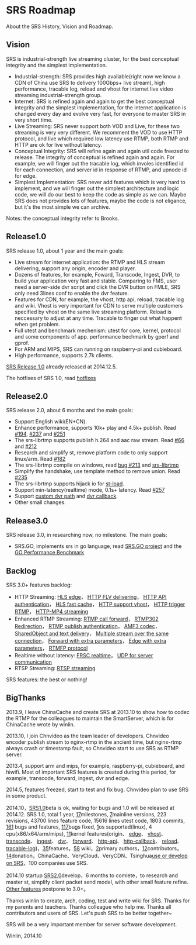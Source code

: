 # SRS Roadmap

About the SRS History, Vision and Roadmap.

## Vision

SRS is industrial-strength live streaming cluster, for the best conceptual integrity and the simplest implementation.

* Industrial-strength: SRS provides high available(right now we know a CDN of China use SRS to delivery 100Gbps+ live stream), high performance, tracable log, reload and vhost for internet live video streaming industrial-strength group.
* Internet: SRS is refined again and again to get the best conceptual integrity and the simplest implementation, for the internet application is changed every day and evolve very fast, for everyone to master SRS in very short time.
* Live Streaming: SRS never support both VOD and Live, for these two streaming is very very different. We recomment the VOD to use HTTP protocol, and live which required low latency use RTMP, both RTMP and HTTP are ok for live without latency.
* Conceptual Integrity: SRS will refine again and again util code freezed to release. The integrity of conceptual is refined again and again. For example, we will finger out the tracable log, which involes identified id for each connection, and server id in response of RTMP, and upnode id for edge.
* Simplest Implementation: SRS never add features which is very hard to implement, and we will finger out the simplest architecture and logic code, we will do our best to keep the code as simple as we can. Maybe SRS does not provides lots of features, maybe the code is not eligance, but it's the most simple we can archive.

Notes: the conceptual integrity refer to Brooks.

## Release1.0

SRS release 1.0, about 1 year and the main goals:

* Live stream for internet application: the RTMP and HLS stream delivering, support any origin, encoder and player.
* Dozens of features, for example, Foward, Transcode, Ingest, DVR, to build your application very fast and stable. Comparing to FMS, user need a server-side dvr script and click the DVR button on FMLE, SRS only need 3lines conf to enable the dvr feature.
* Features for CDN, for example, the vhost, http api, reload, tracable log and wiki. Vhost is very important for CDN to serve multiple customers specified by vhost on the same live streaming platform. Reload is neccessary to adjust at any time. Tracable to finger out what happent when get problem.
* Full utest and benchmark mechenism: utest for core, kernel, protocol and some components of app. performance bechmark by gperf and gprof.
* For ARM and MIPS, SRS can running on raspberry-pi and cubieboard.
* High performance, supports 2.7k clients.

[SRS Release 1.0](https://github.com/winlinvip/simple-rtmp-server/releases/tag/1.0) already released at 2014.12.5.

The hotfixes of SRS 1.0, read [hotfixes](https://github.com/winlinvip/simple-rtmp-server/compare/1.0...1.0release)

## Release2.0

SRS release 2.0, about 6 months and the main goals:

* Support English wiki(EN+CN).
* Enhance performance, supports 10k+ play and 4.5k+ publish. Read [#194](https://github.com/winlinvip/simple-rtmp-server/issues/194), [#237](https://github.com/winlinvip/simple-rtmp-server/issues/237) and [#251](https://github.com/winlinvip/simple-rtmp-server/issues/251)
* The srs-librtmp supports publish h.264 and aac raw stream. Read [#66](https://github.com/winlinvip/simple-rtmp-server/issues/66) and [#212](https://github.com/winlinvip/simple-rtmp-server/issues/212)
* Research and simplify st, remove platform code to only support linux/arm. Read [#182](https://github.com/winlinvip/simple-rtmp-server/issues/182)
* The srs-librtmp compile on windows, read [bug #213](https://github.com/winlinvip/simple-rtmp-server/issues/213) and [srs-librtmp](https://github.com/winlinvip/srs.librtmp)
* Simplify the handshake, use template method to remove union. Read [#235](https://github.com/winlinvip/simple-rtmp-server/issues/235) 
* The srs-librtmp supports hijack io for [st-load](https://github.com/winlinvip/st-load).
* Support min-latency(realtime) mode, 0.1s+ latency. Read [#257](https://github.com/winlinvip/simple-rtmp-server/issues/257#issuecomment-66773208)
* Support [custom dvr path](https://github.com/winlinvip/simple-rtmp-server/issues/179) 
and [dvr callback](https://github.com/winlinvip/simple-rtmp-server/issues/274).
* Other small changes.

## Release3.0

SRS release 3.0, in researching now, no milestone. The main goals:

* SRS.GO, implements srs in go language, read [SRS.GO project](https://github.com/winlinvip/srs.go) and the [GO Performance Benchmark](http://blog.csdn.net/win_lin/article/details/41379799)

## Backlog

SRS 3.0+ features backlog:

* HTTP Streaming:
<a href="https://github.com/winlinvip/simple-rtmp-server/issues/130" target="_blank">HLS edge</a>，
<a href="https://github.com/winlinvip/simple-rtmp-server/issues/129" target="_blank">HTTP FLV delivering</a>，
<a href="https://github.com/winlinvip/simple-rtmp-server/issues/83" target="_blank">HTTP API authentication</a>，
<a href="https://github.com/winlinvip/simple-rtmp-server/issues/139" target="_blank">HLS fast cache</a>，
<a href="https://github.com/winlinvip/simple-rtmp-server/issues/140" target="_blank">HTTP support vhost</a>，
<a href="https://github.com/winlinvip/simple-rtmp-server/issues/52" target="_blank">HTTP trigger RTMP</a>，
<a href="https://github.com/winlinvip/simple-rtmp-server/issues/174" target="_blank">HTTP-MP4 streaming</a>
* Enhanced RTMP Streaming:
<a href="https://github.com/winlinvip/simple-rtmp-server/issues/106" target="_blank">RTMP call forward</a>，
<a href="https://github.com/winlinvip/simple-rtmp-server/issues/92" target="_blank">RTMP302 Redirection</a>，
<a href="https://github.com/winlinvip/simple-rtmp-server/issues/71" target="_blank">RTMP publish authentication</a>，
<a href="https://github.com/winlinvip/simple-rtmp-server/issues/131" target="_blank">AMF3 codec</a>，
<a href="https://github.com/winlinvip/simple-rtmp-server/issues/132" target="_blank">SharedObject and text delivery</a>，
<a href="https://github.com/winlinvip/simple-rtmp-server/issues/156" target="_blank">Multiple stream over the same connection</a>，
<a href="https://github.com/winlinvip/simple-rtmp-server/issues/163" target="_blank">Forward with extra parameters</a>，
<a href="https://github.com/winlinvip/simple-rtmp-server/issues/164" target="_blank">Edge with extra parameters</a>，
<a href="https://github.com/winlinvip/simple-rtmp-server/issues/93" target="_blank">RTMFP protocol</a>
* Realtime without latency:
<a href="https://github.com/winlinvip/simple-rtmp-server/issues/120" target="_blank">FRSC realtime</a>，
<a href="https://github.com/winlinvip/simple-rtmp-server/issues/94" target="_blank">UDP for server communication</a>
* RTSP Streaming:
<a href="https://github.com/winlinvip/simple-rtmp-server/issues/133" target="_blank">RTSP streaming</a>

SRS features: the best or nothing!

## BigThanks

2013.9, I leave ChinaCache and create SRS at 2013.10 to show how to codec the RTMP for the colleagues to maintain the SmartServer, which is for ChinaCache wrote by winlin.

2013.10, I join Chnvideo as the team leader of developers. Chnvideo encoder publish stream to nginx-rtmp in the ancient time, but nginx-rtmp always crash or timestamp fault, so Chnvideo start to use SRS as RTMP server.

2013.4, support arm and mips, for example, raspberry-pi, cubieboard, and hiwifi. Most of important SRS features is created during this period, for example, transcode, forward, ingest, dvr and edge.

2014.5, features freezed, start to test and fix bug. Chnvideo plan to use SRS in some product.

2014.10，[SRS1.0](https://github.com/winlinvip/simple-rtmp-server/wiki/v1_EN_Product#release10)beta is ok, waiting for bugs and 1.0 will be released at 2014.12. SRS 1.0, total 1 year, [17](https://github.com/winlinvip/simple-rtmp-server/releases)milestones, [7](https://github.com/winlinvip/simple-rtmp-server/tree/1.0release#releases)mainline versions, 223 revisions, 43700 lines feature code, 15616 lines utest code, 1803 commits, [161](https://github.com/winlinvip/simple-rtmp-server/issues) bugs and features, [117](https://github.com/winlinvip/simple-rtmp-server/issues?q=milestone%3A"srs+1.0+release")bugs fixed, [1](https://github.com/winlinvip/simple-rtmp-server/tree/1.0release#system-requirements)os supported(linux), 4 cpu(x86/x64/arm/mips), [11](https://github.com/winlinvip/simple-rtmp-server/tree/1.0release#about)kernel features(origin、 [edge](https://github.com/winlinvip/simple-rtmp-server/wiki/v1_EN_Edge)、 [vhost](https://github.com/winlinvip/simple-rtmp-server/wiki/v1_EN_RtmpUrlVhost)、 [transcode](https://github.com/winlinvip/simple-rtmp-server/wiki/v1_EN_FFMPEG)、 [ingest](https://github.com/winlinvip/simple-rtmp-server/wiki/v1_EN_Ingest)、 [dvr](https://github.com/winlinvip/simple-rtmp-server/wiki/v1_EN_DVR)、 [forward](https://github.com/winlinvip/simple-rtmp-server/wiki/v1_EN_FFMPEG)、 [http-api](https://github.com/winlinvip/simple-rtmp-server/wiki/v1_EN_HTTPApi)、 [http-callback](https://github.com/winlinvip/simple-rtmp-server/wiki/v1_EN_HTTPCallback)、 [reload](https://github.com/winlinvip/simple-rtmp-server/wiki/v1_EN_Reload)、 [tracable-log](https://github.com/winlinvip/simple-rtmp-server/wiki/v1_EN_SrsLog))，[35](https://github.com/winlinvip/simple-rtmp-server/tree/1.0release#summary)features，[58](https://github.com/winlinvip/simple-rtmp-server/wiki/v1_EN_Home) wiki，[2](https://github.com/winlinvip/simple-rtmp-server/tree/1.0release#authors)primary authors，[12](https://github.com/winlinvip/simple-rtmp-server/blob/master/AUTHORS.txt)contributors，[14](https://github.com/winlinvip/simple-rtmp-server/tree/1.0release#donation)donation，ChinaCache、VeryCloud、VeryCDN、Tsinghua[use or develop on SRS](https://github.com/winlinvip/simple-rtmp-server/wiki/v1_EN_Sample)，100 companies use SRS.

2014.10 startup [SRS2.0](https://github.com/winlinvip/simple-rtmp-server/wiki/v1_EN_Product#release20)develop，6 months to comlete，to research and master st, simplify client packet send model, with other small feature refine. [Other features](https://github.com/winlinvip/simple-rtmp-server/wiki/v1_EN_Product#backlog) postpone to 3.0+。

Thanks winlin to create, arch, coding, test and write wiki for SRS. Thanks for my parents and teachers. Thanks colleague who help me. Thanks all contributors and users of SRS. Let's push SRS to be better together~

SRS will be a very important member for server software development.

Winlin, 2014.10